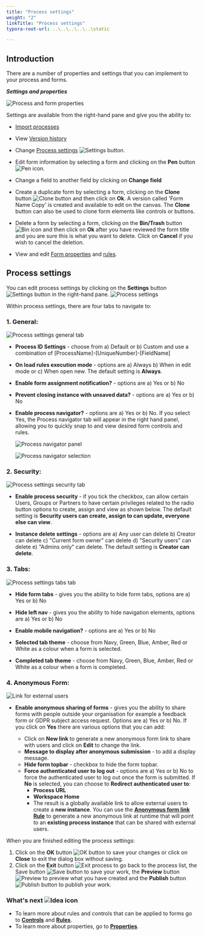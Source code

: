 ```yaml
---
title: "Process settings"
weight: "2"
linkTitle: "Process settings"
typora-root-url: ..\..\..\..\..\static

---
```


 ## Introduction ## 

There are a number of properties and settings that you can implement to your process and forms. 

***Settings and properties***

![Process and form properties](/images/settingsprocess.png)

Settings are available from the right-hand pane and give you the ability to:

- [Import processes](/how-to/reuse-or-clone-process-elements/)

- View [Version history](/platform/application-designer/designer/version-history/)

- Change [Process settings](#process-settings) ![Settings button](/images/settings.png).

- Edit form information by selecting a form and clicking on the **Pen** button ![Pen icon](/images/penicon.png).

- Change a field to another field by clicking on  **Change field**

- Create a duplicate form by selecting a form, clicking on the **Clone** button ![Clone button](/images/clone.png) and then click on **Ok**. A version called 'Form Name Copy' is created and available to edit on the canvas. The **Clone** button can also be used to clone form elements like controls or buttons. 

- Delete a form by selecting a form, clicking on the **Bin/Trash** button ![Bin icon](/images/binicon.png) and then click on **Ok** after you have reviewed the form title and you are sure this is what you want to delete. Click on **Cancel** if you wish to cancel the deletion.

- View and edit [Form properties](/platform/application-designer/process/properties/) and [rules](/platform/rules/).

  


## Process settings

You can edit process settings by clicking on the **Settings** button ![Settings button](/images/settings.png) in the right-hand pane. ![Process settings](/images/process-settings-tabs.jpg) 

Within process settings, there are four tabs to navigate to:



### 1. **General**:

   ![Process settings general tab](/images/process-settings-general.jpg)

   * **Process ID Settings** - choose from a) Default or b) Custom and use a combination of [ProcessName]-[UniqueNumber]-[FieldName]

   * **On load rules execution mode** - options are a) Always b) When in edit mode or c) When open new. The default setting is **Always**.

   *  **Enable form assignment notification?** - options are a) Yes or b) No

   * **Prevent closing instance with unsaved data?** - options are a) Yes or b) No

   * **Enable process navigator?** - options are a) Yes or b) No. If you select Yes, the Process navigator tab will appear in the right hand panel, allowing you to quickly snap to and view desired form controls and rules.

      ![Process navigator panel](/images/process-navigator-panel.jpg)

     ![Process navigator selection](/images/process-navigator-selection.jpg)

     

     

### 2. **Security**:

   ![Process settings security tab](/images/process-settings-security.jpg)

   * **Enable process security** - if you tick the checkbox, can allow certain Users, Groups or Partners to have certain privileges related to the radio button options to create, assign and view as shown below. The default setting is **Security users can create, assign to can update, everyone else can view**.

   * **Instance delete settings** - options are a) Any user can delete b) Creator can delete c) "Current form owner" can delete d) "Security users" can delete e) "Admins only" can delete. The default setting is **Creator can delete**.

     

### 3. **Tabs**:

   ![Process settings tabs tab](/images/process-settings-tabs2.jpg) 

   * **Hide form tabs** - gives you the ability to hide form tabs, options are a) Yes or b) No 

   * **Hide left nav** - gives you the ability to hide navigation elements, options are a) Yes or b) No 

   * **Enable mobile navigation?** - options are a) Yes or b) No

   * **Selected tab theme** - choose from Navy, Green, Blue, Amber, Red or White as a colour when a form is selected.

   * **Completed tab theme** - choose from Navy, Green, Blue, Amber, Red or White as a colour when a form is completed.

     

### 4. **Anonymous Form**:

   ![Link for external users](/images/process-settings-anonymous2.jpg)

   * **Enable anonymous sharing of forms** - gives you the ability to share forms with people outside your organisation for example a feedback form or GDPR subject access request. Options are a) Yes or b) No. If you click on **Yes** there are various options that you can add:

     * Click on **New link** to generate a new anonymous form link to share with users and click on **Edit** to change the link. 
     * **Message to display after anonymous submission** - to add a display message.

     - **Hide form topbar** - checkbox to hide the form topbar.
     - **Force authenticated user to log out** - options are a) Yes or b) No to force the authenticated user to log out once the form is submitted. If **No** is selected, you can choose to **Redirect authenticated user to**:
       - **Process URL**
       - **Workspace Home** 
       - The result is a globally available link to allow external users to create a **new instance**. You can use the [**Anonymous form link Rule**](/platform/rules/communications/anonymous-form-link/) to generate a new anonymous link at runtime that will point to an **existing process instance** that can be shared with external users.

When you are finished editing the process settings:

1. Click on the **OK** button ![OK button](/images/ok.png) to save your changes or click on **Close** to exit the dialog box without saving.
2. Click on the **Exit** button ![Exit process](/images/exitdesign.png) to go back to the process list, the Save button ![Save button](/images/save.png) to save your work, the **Preview** button ![Preview](/images/preview.png) to preview what you have created and the **Publish** button ![Publish button](/images/publish.png) to publish your work.



### What's next  ![Idea icon](/images/18.png) ###

- To learn more about rules and controls that can be applied to forms go to [**Controls**](/platform/controls/) and [**Rules**](/platform/rules/). 
- To learn more about properties, go to [**Properties**](/platform/application-designer/process/properties/).

